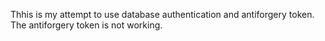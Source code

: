 Thhis is my attempt to use database authentication and antiforgery token. The antiforgery token is not working.
